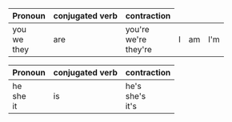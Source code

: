 <table>
    <thead>
        <tr>
            <th>Pronoun</th>
            <th>conjugated verb</th>
            <th>contraction</th>
        </tr>
    </thead>
    <tbody>
        <tr>
            <td rowspan=3>you<BR>we<BR>they</td>
            <td rowspan=3>are</td>
            <td rowspan=3>you're<BR>we're<BR>they're</td>
        </tr>  
        <tr>
            <td rowspan=1>I</td>
            <td rowspan=1>am</td>
            <td rowspan=1>I'm</td>
        </tr>  
    </tbody>
</table>

<table>
    <thead>
        <tr>
            <th>Pronoun</th>
            <th>conjugated verb</th>
            <th>contraction</th>
        </tr>
    </thead>
    <tbody>
        <tr>
            <td rowspan=3>he<BR>she<BR>it</td>
            <td rowspan=3>is</td>
            <td rowspan=3>he's<BR>she's<BR>it's</td>
        </tr>
    </tbody>
</table>
